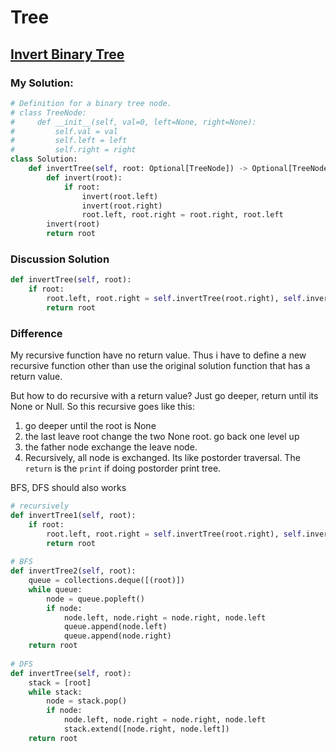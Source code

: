 # Tree

## [Invert Binary Tree](https://leetcode.com/problems/invert-binary-tree/description/)

### My Solution:

```python
# Definition for a binary tree node.
# class TreeNode:
#     def __init__(self, val=0, left=None, right=None):
#         self.val = val
#         self.left = left
#         self.right = right
class Solution:
    def invertTree(self, root: Optional[TreeNode]) -> Optional[TreeNode]:
        def invert(root):
            if root:
                invert(root.left)
                invert(root.right)
                root.left, root.right = root.right, root.left
        invert(root)
        return root
```

### Discussion Solution

```python
def invertTree(self, root):
    if root:
        root.left, root.right = self.invertTree(root.right), self.invertTree(root.left)
        return root
```

### Difference

My recursive function have no return value. Thus i have to define a new recursive function other than use the original solution function that has a return value.

But how to do recursive with a return value? Just go deeper, return until its None or Null. So this recursive goes like this:

1. go deeper until the root is None
2. the last leave root change the two None root. go back one level up
3. the father node exchange the leave node.
4. Recursively, all node is exchanged. Its like postorder traversal. The `return` is the `print` if doing postorder print tree.

BFS, DFS should also works

```python
# recursively
def invertTree1(self, root):
    if root:
        root.left, root.right = self.invertTree(root.right), self.invertTree(root.left)
        return root
        
# BFS
def invertTree2(self, root):
    queue = collections.deque([(root)])
    while queue:
        node = queue.popleft()
        if node:
            node.left, node.right = node.right, node.left
            queue.append(node.left)
            queue.append(node.right)
    return root
    
# DFS
def invertTree(self, root):
    stack = [root]
    while stack:
        node = stack.pop()
        if node:
            node.left, node.right = node.right, node.left
            stack.extend([node.right, node.left])
    return root
```



